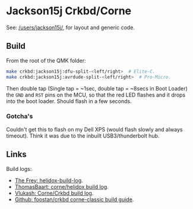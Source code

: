 Jackson15j Crkbd/Corne
======================

See: [/users/jackson15j/], for layout and generic code.

Build
-----

From the root of the QMK folder:

```bash
make crkbd:jackson15j:dfu-split-<left/right>  # Elite-C.
make crkbd:jackson15j:avrdude-split-<left/right>  # Pro-Micro.
```

Then double tap (Single tap = ~1sec, double tap = ~8secs in Boot Loader) the
`GND` and `RST` pins on the MCU, so that the red LED flashes and it drops into
the boot loader. Should flash in a few seconds.

### Gotcha's

Couldn't get this to flash on my Dell XPS (would flash slowly and always
timeout). Think it was due to the inbuilt USB3/thunderbolt hub.

Links
-----

Build logs:

* [The Frey: helidox-build-log].
* [ThomasBaart: corne/helidox build log].
* [Vlukash: Corne/Crkbd build log].
* [Github: foostan/crkbd corne-classic build guide].


[The Frey: helidox-build-log]: http://the-frey.github.io/2019/02/15/helidox-build-log
[ThomasBaart: corne/helidox build log]: https://thomasbaart.nl/2018/11/26/corne-keyboard-helidox-build-log/
[Vlukash: Corne/Crkbd build log]: https://vlukash.com/2019/01/14/corne-crkbd-keyboard-build/
[Github: foostan/crkbd corne-classic build guide]: https://github.com/foostan/crkbd/blob/master/corne-classic/doc/buildguide_en.md

[/users/jackson15j/]: ../../../../users/jackson15j/
